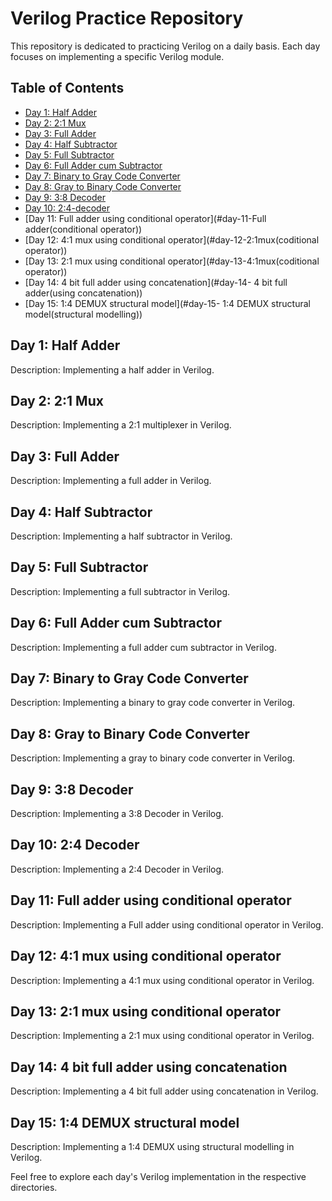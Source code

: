 # Verilog Practice Repository

This repository is dedicated to practicing Verilog on a daily basis. Each day focuses on implementing a specific Verilog module.

## Table of Contents

- [Day 1: Half Adder](#day-1-half-adder)
- [Day 2: 2:1 Mux](#day-2-21-mux)
- [Day 3: Full Adder](#day-3-full-adder)
- [Day 4: Half Subtractor](#day-4-half-subtractor)
- [Day 5: Full Subtractor](#day-5-full-subtractor)
- [Day 6: Full Adder cum Subtractor](#day-6-full-adder-cum-subtractor)
- [Day 7: Binary to Gray Code Converter](#day-7-binary-to-gray-code-converter)
- [Day 8: Gray to Binary Code Converter](#day-8-gray-to-binary-code-converter)
- [Day 9: 3:8 Decoder](#day-10-38-decoder)
- [Day 10: 2:4-decoder](#day-10-24-decoder)
- [Day 11: Full adder using conditional operator](#day-11-Full adder(conditional operator))
- [Day 12: 4:1 mux using conditional operator](#day-12-2:1mux(coditional operator))
- [Day 13: 2:1 mux using conditional operator](#day-13-4:1mux(coditional operator))
- [Day 14: 4 bit full adder using concatenation](#day-14- 4 bit full adder(using concatenation))
- [Day 15: 1:4 DEMUX structural model](#day-15- 1:4 DEMUX structural model(structural modelling))

## Day 1: Half Adder

Description: Implementing a half adder in Verilog.

## Day 2: 2:1 Mux

Description: Implementing a 2:1 multiplexer in Verilog.

## Day 3: Full Adder

Description: Implementing a full adder in Verilog.

## Day 4: Half Subtractor

Description: Implementing a half subtractor in Verilog.

## Day 5: Full Subtractor

Description: Implementing a full subtractor in Verilog.

## Day 6: Full Adder cum Subtractor

Description: Implementing a full adder cum subtractor in Verilog.

## Day 7: Binary to Gray Code Converter

Description: Implementing a binary to gray code converter in Verilog.

## Day 8: Gray to Binary Code Converter

Description: Implementing a gray to binary code converter in Verilog.

## Day 9: 3:8 Decoder

Description: Implementing a  3:8 Decoder in Verilog.

## Day 10: 2:4 Decoder

Description: Implementing a 2:4 Decoder in Verilog.

## Day 11:  Full adder using conditional operator

Description: Implementing a  Full adder using conditional operator in Verilog.

## Day 12:  4:1 mux using conditional operator

Description: Implementing a 4:1 mux using conditional operator in Verilog.

## Day 13:  2:1 mux using conditional operator
Description: Implementing a 2:1 mux using conditional operator in Verilog.

## Day 14:  4 bit full adder using concatenation
Description: Implementing a 4 bit full adder using concatenation in Verilog.

## Day 15:  1:4 DEMUX structural model
Description: Implementing a 1:4 DEMUX using structural modelling  in Verilog.

Feel free to explore each day's Verilog implementation in the respective directories.

